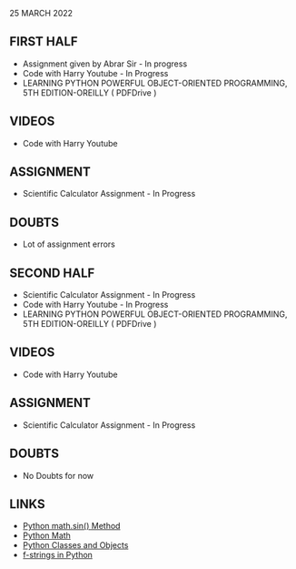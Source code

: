 25 MARCH 2022

## FIRST HALF

- Assignment given by Abrar Sir - In progress
- Code with Harry Youtube - In Progress
- LEARNING PYTHON  POWERFUL OBJECT-ORIENTED PROGRAMMING, 5TH EDITION-OREILLY ( PDFDrive )


## VIDEOS

- Code with Harry Youtube 

## ASSIGNMENT

- Scientific Calculator Assignment - In Progress

## DOUBTS

- Lot of assignment errors

## SECOND HALF

- Scientific Calculator Assignment - In Progress
- Code with Harry Youtube - In Progress
- LEARNING PYTHON  POWERFUL OBJECT-ORIENTED PROGRAMMING, 5TH EDITION-OREILLY ( PDFDrive )

## VIDEOS

- Code with Harry Youtube 

## ASSIGNMENT

- Scientific Calculator Assignment - In Progress

## DOUBTS

- No Doubts for now

## LINKS

- [Python math.sin() Method](https://www.w3schools.com/python/ref_math_sin.asp)
- [Python Math](https://www.w3schools.com/python/python_math.asp)
- [Python Classes and Objects](https://www.geeksforgeeks.org/python-classes-and-objects/)
- [f-strings in Python](https://www.geeksforgeeks.org/formatted-string-literals-f-strings-python/)



